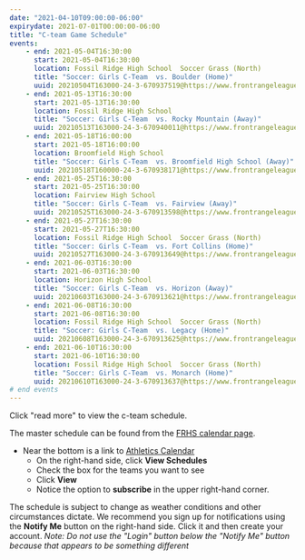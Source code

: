 ```yaml
---
date: "2021-04-10T09:00:00-06:00"
expirydate: 2021-07-01T00:00:00-06:00
title: "C-team Game Schedule"
events:
    - end: 2021-05-04T16:30:00
      start: 2021-05-04T16:30:00
      location: Fossil Ridge High School  Soccer Grass (North)
      title: "Soccer: Girls C-Team  vs. Boulder (Home)"
      uuid: 20210504T163000-24-3-670937519@https://www.frontrangeleague.org
    - end: 2021-05-13T16:30:00
      start: 2021-05-13T16:30:00
      location: Fossil Ridge High School
      title: "Soccer: Girls C-Team  vs. Rocky Mountain (Away)"
      uuid: 20210513T163000-24-3-670940011@https://www.frontrangeleague.org
    - end: 2021-05-18T16:00:00
      start: 2021-05-18T16:00:00
      location: Broomfield High School
      title: "Soccer: Girls C-Team  vs. Broomfield High School (Away)"
      uuid: 20210518T160000-24-3-670938171@https://www.frontrangeleague.org
    - end: 2021-05-25T16:30:00
      start: 2021-05-25T16:30:00
      location: Fairview High School
      title: "Soccer: Girls C-Team  vs. Fairview (Away)"
      uuid: 20210525T163000-24-3-670913598@https://www.frontrangeleague.org
    - end: 2021-05-27T16:30:00
      start: 2021-05-27T16:30:00
      location: Fossil Ridge High School  Soccer Grass (North)
      title: "Soccer: Girls C-Team  vs. Fort Collins (Home)"
      uuid: 20210527T163000-24-3-670913649@https://www.frontrangeleague.org
    - end: 2021-06-03T16:30:00
      start: 2021-06-03T16:30:00
      location: Horizon High School
      title: "Soccer: Girls C-Team  vs. Horizon (Away)"
      uuid: 20210603T163000-24-3-670913621@https://www.frontrangeleague.org
    - end: 2021-06-08T16:30:00
      start: 2021-06-08T16:30:00
      location: Fossil Ridge High School  Soccer Grass (North)
      title: "Soccer: Girls C-Team  vs. Legacy (Home)"
      uuid: 20210608T163000-24-3-670913625@https://www.frontrangeleague.org
    - end: 2021-06-10T16:30:00
      start: 2021-06-10T16:30:00
      location: Fossil Ridge High School  Soccer Grass (North)
      title: "Soccer: Girls C-Team  vs. Monarch (Home)"
      uuid: 20210610T163000-24-3-670913637@https://www.frontrangeleague.org
# end events
---
```


Click "read more" to view the c-team schedule.

<!--more-->

The master schedule can be found from the [FRHS calendar page][frh-schedules].

* Near the bottom is a link to [Athletics Calendar][athletic schedules]
    * On the right-hand side, click **View Schedules**
    * Check the box for the teams you want to see
    * Click **View**
    * Notice the option to **subscribe** in the upper right-hand corner.

The schedule is subject to change as weather conditions and other circumstances
dictate. We recommend you sign up for notifications using the **Notify Me**
button on the right-hand side. Click it and then create your account. *Note: Do
not use the "Login" button below the "Notify Me" button because that appears to
be something different*

[frh-schedules]: https://frh.psdschools.org/calendars-and-schedules
[athletic schedules]: http://www.frontrangeleague.org/g5-bin/client.cgi?G5genie=812&school_id=5
